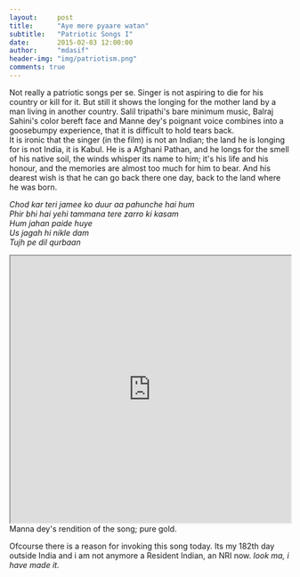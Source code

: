 ```yaml
---
layout:     post
title:      "Aye mere pyaare watan"
subtitle:   "Patriotic Songs I"
date:       2015-02-03 12:00:00
author:     "mdasif"
header-img: "img/patriotism.png"
comments: true
---
```


<p> 
  Not really a patriotic songs per se. Singer is not aspiring to die for his country or kill for it.
  But still it shows the longing for the mother land by a man living in another country.
  Salil tripathi's bare minimum music, Balraj Sahini's color bereft face and Manne dey's poignant voice combines into a goosebumpy experience, that it is difficult to hold tears back. <br>
  It is ironic that the singer (in the film) is not an Indian; the land he is longing for is not India, it is Kabul. 
  He is a Afghani Pathan, and he longs for the smell of his native soil, the winds whisper its name to him; it's his life and his honour, 
  and the memories are almost too much for him to bear. And his dearest wish is that he can go back there one day, back to the land where he was born.
</p>  
<p>
<i>
  Chod kar teri jamee ko duur aa pahunche hai hum<br/> 
  Phir bhi hai yehi tammana tere zarro ki kasam<br/> 
  Hum jahan paide huye<br/>
  Us jagah hi nikle dam<br/> 
  Tujh pe dil qurbaan<br/>
</i>
</p>
<iframe width="100%" height="480" src="https://www.youtube.com/embed/oAdeqOrfzPA" frameborder="1" allowfullscreen></iframe>
<span class="caption text-muted">Manna dey's rendition of the song; pure gold.</span>

<p>Ofcourse there is a reason for invoking this song today. Its my 182th day outside India and i am not anymore a Resident Indian, an NRI now. <i>look ma, i have made it.</i></p>  
